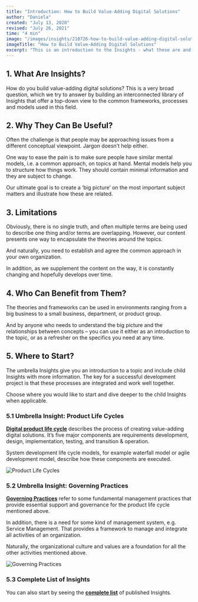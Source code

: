 ```yaml
---
title: "Introduction: How to Build Value-Adding Digital Solutions"
author: "Daniela"
created: "July 13, 2020"
revised: "July 26, 2021"
time: "4 min"
image: "/images/insights/210726-how-to-build-value-adding-digital-solutions.jpg"
imageTitle: "How to Build Value-Adding Digital Solutions"
excerpt: "This is an introduction to the Insights - what these are and why we are creating them."
---
```


## 1. What Are Insights?

How do you build value-adding digital solutions? This is a very broad question, which we try to answer by building an interconnected library of Insights that offer a top-down view to the common frameworks, processes and models used in this field.

## 2. Why They Can Be Useful?

Often the challenge is that people may be approaching issues from a different conceptual viewpoint. Jargon doesn’t help either.

One way to ease the pain is to make sure people have similar mental models, i.e. a common approach, on topics at hand. Mental models help you to structure how things work. They should contain minimal information and they are subject to change.

Our ultimate goal is to create a ‘big picture’ on the most important subject matters and illustrate how these are related.

## 3. Limitations

Obviously, there is no single truth, and often multiple terms are being used to describe one thing and/or terms are overlapping. However, our content presents one way to encapsulate the theories around the topics.

And naturally, you need to establish and agree the common approach in your own organization.

In addition, as we supplement the content on the way, it is constantly changing and hopefully develops over time.

## 4. Who Can Benefit from Them?

The theories and frameworks can be used in environments ranging from a big business to a small business, department, or product group. 

And by anyone who needs to understand the big picture and the relationships between concepts – you can use it either as an introduction to the topic, or as a refresher on the specifics you need at any time.

## 5. Where to Start?

The umbrella Insights give you an introduction to a topic and include child Insights with more information. The key for a successful development project is that these processes are integrated and work well together.

Choose where you would like to start and dive deeper to the child Insights when applicable.

### 5.1 Umbrella Insight: Product Life Cycles

[**Digital product life cycle**](/product-lifecycles) describes the process of creating value-adding digital solutions. It’s five major components are requirements development, design, implementation, testing, and transition & operation. 

System development life cycle models, for example waterfall model or agile development model, describe how these components are executed.

![Product Life Cycles](/images/insights/210726-systems-development-life-cycle-2.jpg)

### 5.2 Umbrella Insight: Governing Practices

[**Governing Practices**](/governing-practices) refer to some fundamental management practices that provide essential support and governance for the product life cycle mentioned above.

In addition, there is a need for some kind of management system, e.g. Service Management. That provides a framework to manage and integrate all activities of an organization.

Naturally, the organizational culture and values are a foundation for all the other activities mentioned above.

![Governing Practices](/images/insights/210724-governing-practices-2.jpg)

### 5.3 Complete List of Insights

You can also start by seeing the [**complete list**](/insights) of published Insights.
